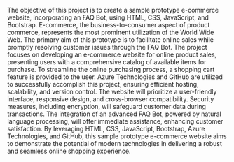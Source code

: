 The objective of this project is to create a sample prototype e-commerce website, incorporating an FAQ Bot, using HTML, CSS, JavaScript, and Bootstrap. E-commerce, the business-to-consumer aspect of product commerce, represents the most prominent utilization of the World Wide Web. The primary aim of this prototype is to facilitate online sales while promptly resolving customer issues through the FAQ Bot. The project focuses on developing an e-commerce website for online product sales, presenting users with a comprehensive catalog of available items for purchase. To streamline the online purchasing process, a shopping cart feature is provided to the user. Azure Technologies and GitHub are utilized to successfully accomplish this project, ensuring efficient hosting, scalability, and version control. The website will prioritize a user-friendly interface, responsive design, and cross-browser compatibility. Security measures, including encryption, will safeguard customer data during transactions. The integration of an advanced FAQ Bot, powered by natural language processing, will offer immediate assistance, enhancing customer satisfaction. By leveraging HTML, CSS, JavaScript, Bootstrap, Azure Technologies, and GitHub, this sample prototype e-commerce website aims to demonstrate the potential of modern technologies in delivering a robust and seamless online shopping experience.


